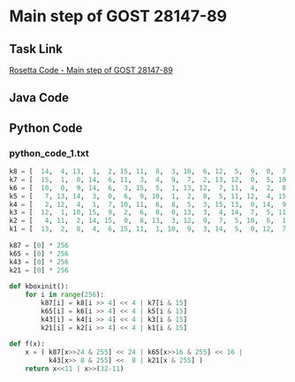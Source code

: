 # Main step of GOST 28147-89

## Task Link
[Rosetta Code - Main step of GOST 28147-89](https://rosettacode.org/wiki/Main_step_of_GOST_28147-89)

## Java Code
## Python Code
### python_code_1.txt
```python
k8 = [	14,  4, 13,  1,  2, 15, 11,  8,  3, 10,  6, 12,  5,  9,  0,  7 ] 
k7 = [	15,  1,  8, 14,  6, 11,  3,  4,  9,  7,  2, 13, 12,  0,  5, 10 ]
k6 = [	10,  0,  9, 14,  6,  3, 15,  5,  1, 13, 12,  7, 11,  4,  2,  8 ]
k5 = [	 7, 13, 14,  3,  0,  6,  9, 10,  1,  2,  8,  5, 11, 12,  4, 15 ]
k4 = [	 2, 12,  4,  1,  7, 10, 11,  6,  8,  5,  3, 15, 13,  0, 14,  9 ]
k3 = [	12,  1, 10, 15,  9,  2,  6,  8,  0, 13,  3,  4, 14,  7,  5, 11 ]
k2 = [	 4, 11,  2, 14, 15,  0,  8, 13,  3, 12,  9,  7,  5, 10,  6,  1 ]
k1 = [	13,  2,  8,  4,  6, 15, 11,  1, 10,  9,  3, 14,  5,  0, 12,  7 ]
 
k87 = [0] * 256
k65 = [0] * 256
k43 = [0] * 256
k21 = [0] * 256
 
def kboxinit():
	for i in range(256):
		k87[i] = k8[i >> 4] << 4 | k7[i & 15]
		k65[i] = k6[i >> 4] << 4 | k5[i & 15]
		k43[i] = k4[i >> 4] << 4 | k3[i & 15]
		k21[i] = k2[i >> 4] << 4 | k1[i & 15]
 
def f(x):
	x = ( k87[x>>24 & 255] << 24 | k65[x>>16 & 255] << 16 |
	      k43[x>> 8 & 255] <<  8 | k21[x & 255] )
	return x<<11 | x>>(32-11)

```

